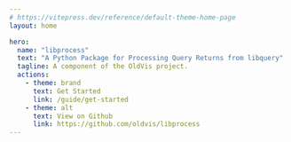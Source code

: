 ```yaml
---
# https://vitepress.dev/reference/default-theme-home-page
layout: home

hero:
  name: "libprocess"
  text: "A Python Package for Processing Query Returns from libquery"
  tagline: A component of the OldVis project.
  actions:
    - theme: brand
      text: Get Started
      link: /guide/get-started
    - theme: alt
      text: View on Github
      link: https://github.com/oldvis/libprocess
---
```

